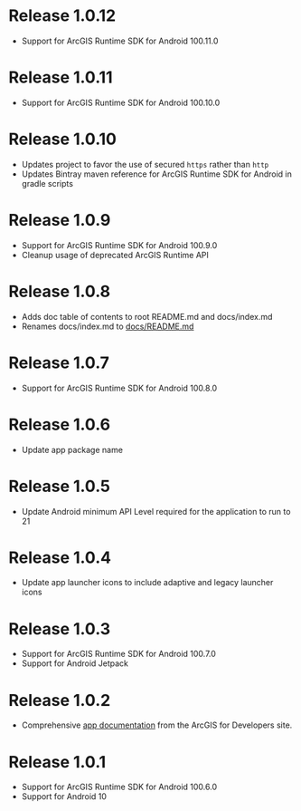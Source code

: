 # Release 1.0.12

- Support for ArcGIS Runtime SDK for Android 100.11.0

# Release 1.0.11

- Support for ArcGIS Runtime SDK for Android 100.10.0

# Release 1.0.10

- Updates project to favor the use of secured `https` rather than `http`
- Updates Bintray maven reference for ArcGIS Runtime SDK for Android in gradle scripts

# Release 1.0.9

- Support for ArcGIS Runtime SDK for Android 100.9.0
- Cleanup usage of deprecated ArcGIS Runtime API

# Release 1.0.8

- Adds doc table of contents to root README.md and docs/index.md
- Renames docs/index.md to [docs/README.md](/docs/README.md)

# Release 1.0.7

- Support for ArcGIS Runtime SDK for Android 100.8.0

# Release 1.0.6

- Update app package name

# Release 1.0.5

- Update Android minimum API Level required for the application to run to 21

# Release 1.0.4

- Update app launcher icons to include adaptive and legacy launcher icons

# Release 1.0.3

- Support for ArcGIS Runtime SDK for Android 100.7.0
- Support for Android Jetpack

# Release 1.0.2

- Comprehensive [app documentation](/docs/README.md) from the ArcGIS for Developers site.

# Release 1.0.1

- Support for ArcGIS Runtime SDK for Android 100.6.0
- Support for Android 10
